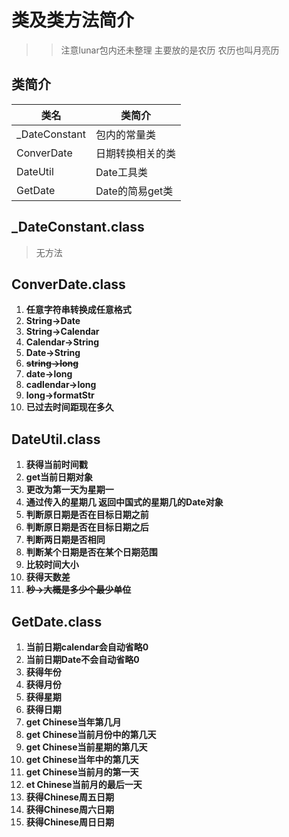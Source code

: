 类及类方法简介
==
>>注意lunar包内还未整理 主要放的是农历 农历也叫月亮历


类简介
--
类名|类简介
---|---
_DateConstant|包内的常量类
ConverDate|日期转换相关的类
DateUtil|Date工具类
GetDate|Date的简易get类

_DateConstant.class
--
>无方法

ConverDate.class
--
>
1. **任意字符串转换成任意格式**
1. **String->Date**
1. **String->Calendar**
1. **Calendar->String**
1. **Date->String**
1. **~~string->long~~**
1. **date->long**
1. **cadlendar->long**
1. **long->formatStr**
1. **已过去时间距现在多久**

DateUtil.class
--
>
1. **获得当前时间戳**
1. **get当前日期对象**
1. **更改为第一天为星期一**
1. **通过传入的星期几 返回中国式的星期几的Date对象**
1. **判断原日期是否在目标日期之前**
1. **判断原日期是否在目标日期之后**
1. **判断两日期是否相同**
1. **判断某个日期是否在某个日期范围**
1. **比较时间大小**
1. **获得天数差**
1. **~~秒->大概是多少个最少单位~~**

GetDate.class
--
>
1. **当前日期calendar会自动省略0**
1. **当前日期Date不会自动省略0**
1. **获得年份**
1. **获得月份**
1. **获得星期**
1. **获得日期**
1. **get Chinese当年第几月**
1. **get Chinese当前月份中的第几天**
1. **get Chinese当前星期的第几天**
1. **get Chinese当年中的第几天**
1. **get Chinese当前月的第一天**
1. **et Chinese当前月的最后一天**
1. **获得Chinese周五日期**
1. **获得Chinese周六日期**
1. **获得Chinese周日日期**
